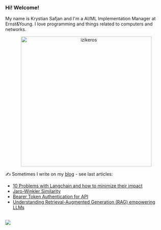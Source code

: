 ### Hi! Welcome!

<!-- INTRO -->
<p>My name is Krystian Safjan and I'm a AI/ML Implementation Manager at Ernst&Young. I love programming and things related to computers and networks.</p>

<!-- TECHNOLOGIES AND STATS -->
<center>
<!-- <p><img align="left" src="https://github-readme-stats.vercel.app/api/top-langs?username=izikeros&show_icons=true&locale=en&layout=compact" alt="izikeros" /></p> -->

<p>&nbsp;<img align="center" src="https://github-readme-stats.vercel.app/api?username=izikeros&count_private=true&show_icons=true" alt="izikeros" width="410" /></p>
</center>

<!-- MY WRITINGS -->
✍️ Sometimes I write on my [blog](http://safjan.com) - see last articles:
<!-- BLOG-POST-LIST:START -->
- [10 Problems with Langchain and how to minimize their impact](https://www.safjan.com/10-problems-with-Langchain-and-how-to-minimize-their-impact/)
- [Jaro-Winkler Similarity](https://www.safjan.com/jaro-winkler-similarity/)
- [Bearer Token Authentication for API](https://www.safjan.com/bearer-token-authentication-for-api/)
- [Understanding Retrieval-Augmented Generation &lpar;RAG&rpar; empowering LLMs](https://www.safjan.com/understanding-retrieval-augmented-generation-rag-empowering-llms/)
<!-- BLOG-POST-LIST:END -->

<!-- TROPHY -->
<br />
<img src="https://github-profile-trophy.vercel.app/?username=izikeros&theme=nord&no-frame=true&margin-w=10&column=7" />
